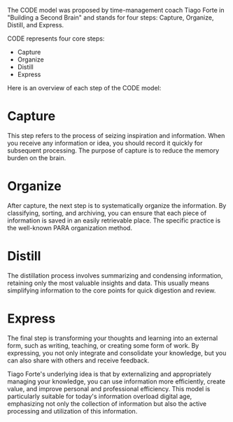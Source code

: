 The CODE model was proposed by time-management coach Tiago Forte in "Building a Second Brain" and stands for four steps: Capture, Organize, Distill, and Express.

CODE represents four core steps:
- Capture
- Organize
- Distill
- Express

Here is an overview of each step of the CODE model:

# Capture
This step refers to the process of seizing inspiration and information. When you receive any information or idea, you should record it quickly for subsequent processing. The purpose of capture is to reduce the memory burden on the brain.

# Organize
After capture, the next step is to systematically organize the information. By classifying, sorting, and archiving, you can ensure that each piece of information is saved in an easily retrievable place. The specific practice is the well-known PARA organization method.

# Distill
The distillation process involves summarizing and condensing information, retaining only the most valuable insights and data. This usually means simplifying information to the core points for quick digestion and review.

# Express
The final step is transforming your thoughts and learning into an external form, such as writing, teaching, or creating some form of work. By expressing, you not only integrate and consolidate your knowledge, but you can also share with others and receive feedback.

Tiago Forte's underlying idea is that by externalizing and appropriately managing your knowledge, you can use information more efficiently, create value, and improve personal and professional efficiency. This model is particularly suitable for today's information overload digital age, emphasizing not only the collection of information but also the active processing and utilization of this information.